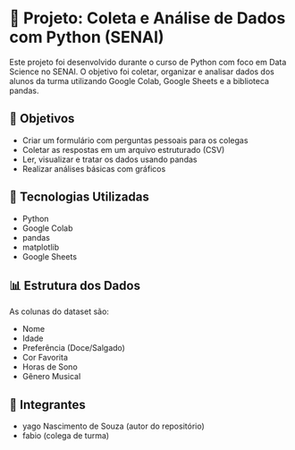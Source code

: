 # 📘 Projeto: Coleta e Análise de Dados com Python (SENAI)

Este projeto foi desenvolvido durante o curso de Python com foco em Data Science no SENAI. O objetivo foi coletar, organizar e analisar dados dos alunos da turma utilizando Google Colab, Google Sheets e a biblioteca pandas.

## 🎯 Objetivos

- Criar um formulário com perguntas pessoais para os colegas
- Coletar as respostas em um arquivo estruturado (CSV)
- Ler, visualizar e tratar os dados usando pandas
- Realizar análises básicas com gráficos

## 🧰 Tecnologias Utilizadas

- Python
- Google Colab
- pandas
- matplotlib
- Google Sheets

## 📊 Estrutura dos Dados

As colunas do dataset são:

- Nome
- Idade
- Preferência (Doce/Salgado)
- Cor Favorita
- Horas de Sono
- Gênero Musical

## 👥 Integrantes

- yago Nascimento de Souza (autor do repositório)
- fabio (colega de turma)
